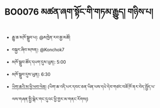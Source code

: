 # BO0076 མཚན་ཞག་སྟོང་གི་གཏམ་རྒྱུད། གཉིས་པ།
- རྒྱུ་ཆ་མཁོ་སྒྲུབ་པ།: @མཁྱེན་རབ་རྒྱ་མཚོ།
- བསྐྱར་ཞིབ་མཁན།: @Konchok7
- མཁོ་སྒྲུབ་ཚོད་དཔག་དུས་ཡུན།: 5:00
- མཁོ་སྒྲུབ་དུས་ཡུན།: 6:30
- [ཡིག་ཆའི་མ་ཕྱི་ཕབ་ལེན།](https://github.com/MonlamAI/BO0076/releases/download/76/default.pdf)
(ཡིག་ཆ་འདི་པར་དབང་ཅན་ཡིན་པས་དཔེ་དེབ་གཙང་བཟོ་ཁོ་ནར་བེད་སྤྱོད་པ་ལས་གཞན་སྤྱི་སྒེར་གང་དུའང་ཕྱི་གྱར་མ་གནང་རོགས།)
